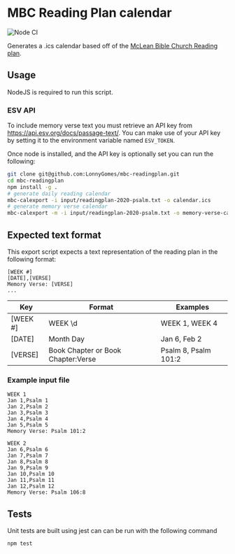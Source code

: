 # MBC Reading Plan calendar

![Node CI](https://github.com/LonnyGomes/mbc-readingplan/workflows/Node%20CI/badge.svg)

Generates a .ics calendar based off of the [McLean Bible Church Reading plan](https://mcleanbible.org/wp-content/uploads/2019/12/2020BibleReadingPlan.pdf).

## Usage

NodeJS is required to run this script.

### ESV API

To include memory verse text you must retrieve an API key from https://api.esv.org/docs/passage-text/. You can make use of your API key by setting it to the environment variable named `ESV_TOKEN`.

Once node is installed, and the API key is optionally set you can run the following:

```bash
git clone git@github.com:LonnyGomes/mbc-readingplan.git
cd mbc-readingplan
npm install -g .
# generate daily reading calendar
mbc-calexport -i input/readingplan-2020-psalm.txt -o calendar.ics
# generate memory verse calendar
mbc-calexport -m -i input/readingplan-2020-psalm.txt -o memory-verse-calendar.ics
```

## Expected text format

This export script expects a text representation of the reading plan in the following format:

```
[WEEK #]
[DATE],[VERSE]
Memory Verse: [VERSE]
...
```

| Key      | Format                             | Examples             |
| -------- | ---------------------------------- | -------------------- |
| [WEEK #] | WEEK \d                            | WEEK 1, WEEK 4       |
| [DATE]   | Month Day                          | Jan 6, Feb 2         |
| [VERSE]  | Book Chapter or Book Chapter:Verse | Psalm 8, Psalm 101:2 |

### Example input file

```
WEEK 1
Jan 1,Psalm 1
Jan 2,Psalm 2
Jan 3,Psalm 3
Jan 4,Psalm 4
Jan 5,Psalm 5
Memory Verse: Psalm 101:2

WEEK 2
Jan 6,Psalm 6
Jan 7,Psalm 7
Jan 8,Psalm 8
Jan 9,Psalm 9
Jan 10,Psalm 10
Jan 11,Psalm 11
Jan 12,Psalm 12
Memory Verse: Psalm 106:8
```

## Tests

Unit tests are built using jest can can be run with the following command

```bash
npm test
```
